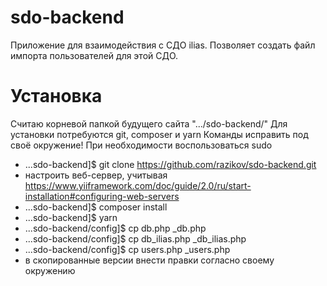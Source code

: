 # sdo-backend

Приложение для взаимодействия с СДО ilias. Позволяет создать файл импорта пользователей для этой СДО.

# Установка

Считаю корневой папкой будущего сайта ".../sdo-backend/"
Для установки потребуются git, composer и yarn
Команды исправить под своё окружение! При необходимости воспользоваться sudo

* ...sdo-backend]$ git clone https://github.com/razikov/sdo-backend.git
* настроить веб-сервер, учитывая https://www.yiiframework.com/doc/guide/2.0/ru/start-installation#configuring-web-servers
* ...sdo-backend]$ composer install
* ...sdo-backend]$ yarn
* ...sdo-backend/config]$ cp db.php _db.php
* ...sdo-backend/config]$ cp db_ilias.php _db_ilias.php
* ...sdo-backend/config]$ cp users.php _users.php
* в скопированные версии внести правки согласно своему окружению
